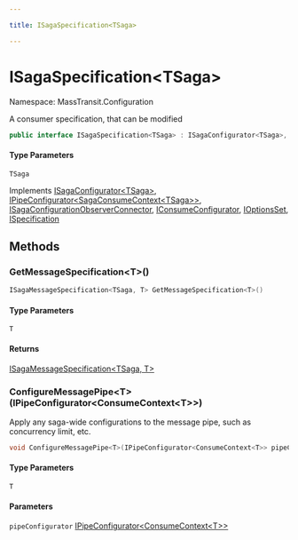 ```yaml
---

title: ISagaSpecification<TSaga>

---
```


# ISagaSpecification\<TSaga\>

Namespace: MassTransit.Configuration

A consumer specification, that can be modified

```csharp
public interface ISagaSpecification<TSaga> : ISagaConfigurator<TSaga>, IPipeConfigurator<SagaConsumeContext<TSaga>>, ISagaConfigurationObserverConnector, IConsumeConfigurator, IOptionsSet, ISpecification
```

#### Type Parameters

`TSaga`<br/>

Implements [ISagaConfigurator\<TSaga\>](../../masstransit-abstractions/masstransit/isagaconfigurator-1), [IPipeConfigurator\<SagaConsumeContext\<TSaga\>\>](../../masstransit-abstractions/masstransit/ipipeconfigurator-1), [ISagaConfigurationObserverConnector](../../masstransit-abstractions/masstransit/isagaconfigurationobserverconnector), [IConsumeConfigurator](../../masstransit-abstractions/masstransit/iconsumeconfigurator), [IOptionsSet](../../masstransit-abstractions/masstransit-configuration/ioptionsset), [ISpecification](../../masstransit-abstractions/masstransit/ispecification)

## Methods

### **GetMessageSpecification\<T\>()**

```csharp
ISagaMessageSpecification<TSaga, T> GetMessageSpecification<T>()
```

#### Type Parameters

`T`<br/>

#### Returns

[ISagaMessageSpecification\<TSaga, T\>](../masstransit-configuration/isagamessagespecification-2)<br/>

### **ConfigureMessagePipe\<T\>(IPipeConfigurator\<ConsumeContext\<T\>\>)**

Apply any saga-wide configurations to the message pipe, such as concurrency limit, etc.

```csharp
void ConfigureMessagePipe<T>(IPipeConfigurator<ConsumeContext<T>> pipeConfigurator)
```

#### Type Parameters

`T`<br/>

#### Parameters

`pipeConfigurator` [IPipeConfigurator\<ConsumeContext\<T\>\>](../../masstransit-abstractions/masstransit/ipipeconfigurator-1)<br/>

